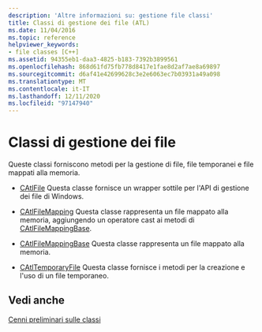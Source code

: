 ```yaml
---
description: 'Altre informazioni su: gestione file classi'
title: Classi di gestione dei file (ATL)
ms.date: 11/04/2016
ms.topic: reference
helpviewer_keywords:
- file classes [C++]
ms.assetid: 94355eb1-daa3-4825-b183-7392b3899561
ms.openlocfilehash: 868d61fd75fb778d8417e1fae8d2af7ae8a69897
ms.sourcegitcommit: d6af41e42699628c3e2e6063ec7b03931a49a098
ms.translationtype: MT
ms.contentlocale: it-IT
ms.lasthandoff: 12/11/2020
ms.locfileid: "97147940"
---
```

# <a name="file-handling-classes"></a>Classi di gestione dei file

Queste classi forniscono metodi per la gestione di file, file temporanei e file mappati alla memoria.

- [CAtlFile](../atl/reference/catlfile-class.md) Questa classe fornisce un wrapper sottile per l'API di gestione dei file di Windows.

- [CAtlFileMapping](../atl/reference/catlfilemapping-class.md) Questa classe rappresenta un file mappato alla memoria, aggiungendo un operatore cast ai metodi di [CAtlFileMappingBase](../atl/reference/catlfilemappingbase-class.md).

- [CAtlFileMappingBase](../atl/reference/catlfilemappingbase-class.md) Questa classe rappresenta un file mappato alla memoria.

- [CAtlTemporaryFile](../atl/reference/catltemporaryfile-class.md) Questa classe fornisce i metodi per la creazione e l'uso di un file temporaneo.

## <a name="see-also"></a>Vedi anche

[Cenni preliminari sulle classi](../atl/atl-class-overview.md)
